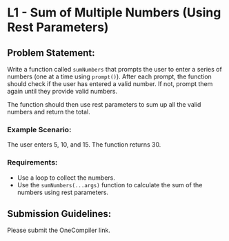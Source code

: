 # L1 - Sum of Multiple Numbers (Using Rest Parameters)

## Problem Statement:
Write a function called `sumNumbers` that prompts the user to enter a series of numbers (one at a time using `prompt()`). After each prompt, the function should check if the user has entered a valid number. If not, prompt them again until they provide valid numbers.

The function should then use rest parameters to sum up all the valid numbers and return the total.

### Example Scenario:
The user enters 5, 10, and 15.
The function returns 30.

### Requirements:
- Use a loop to collect the numbers.
- Use the `sumNumbers(...args)` function to calculate the sum of the numbers using rest parameters.

## Submission Guidelines:
Please submit the OneCompiler link.